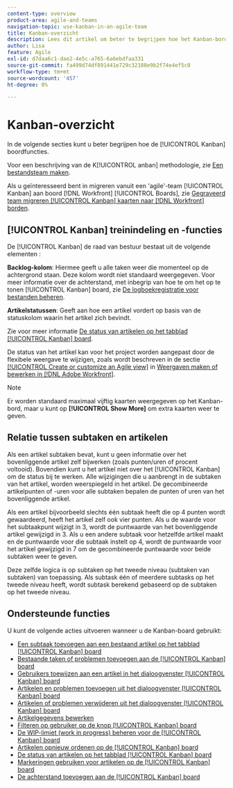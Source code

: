 ```yaml
---
content-type: overview
product-area: agile-and-teams
navigation-topic: use-kanban-in-an-agile-team
title: Kanban-overzicht
description: Lees dit artikel om beter te begrijpen hoe het Kanban-bord werkt.
author: Lisa
feature: Agile
exl-id: d7daa6c1-dae2-4e5c-a765-6a6ebdfaa331
source-git-commit: fa499d74df891441e729c32188e9b2f74e4ef5c0
workflow-type: tm+mt
source-wordcount: '457'
ht-degree: 0%

---
```


# Kanban-overzicht

<!-- Audited: 01/2024 -->

In de volgende secties kunt u beter begrijpen hoe de [!UICONTROL Kanban] boordfuncties.

Voor een beschrijving van de K[!UICONTROL anban] methodologie, zie [Een bestandsteam maken](/help/quicksilver/agile/get-started-with-agile-in-workfront/create-an-agile-team.md).

Als u geïnteresseerd bent in migreren vanuit een &#39;agile&#39;-team [!UICONTROL Kanban] aan boord [!DNL Workfront] [!UICONTROL Boards], zie [Gegraveerd team migreren [!UICONTROL Kanban] kaarten naar [!DNL Workfront] borden](/help/quicksilver/agile/use-boards-agile-planning-tools/migrate-kanban-cards-to-boards.md).

## [!UICONTROL Kanban] treinindeling en -functies

De [!UICONTROL Kanban] de raad van bestuur bestaat uit de volgende elementen :

**Backlog-kolom**: Hiermee geeft u alle taken weer die momenteel op de achtergrond staan. Deze kolom wordt niet standaard weergegeven. Voor meer informatie over de achterstand, met inbegrip van hoe te om het op te tonen [!UICONTROL Kanban] board, zie [De logboekregistratie voor bestanden beheren](../../agile/work-in-an-agile-environment/manage-the-agile-backlog.md).

**Artikelstatussen**: Geeft aan hoe een artikel vordert op basis van de statuskolom waarin het artikel zich bevindt.

Zie voor meer informatie [De status van artikelen op het tabblad [!UICONTROL Kanban] board](../../agile/use-kanban-in-an-agile-team/update-the-status-of-stories.md).

De status van het artikel kan voor het project worden aangepast door de flexibele weergave te wijzigen, zoals wordt beschreven in de sectie [[!UICONTROL Create or customize an Agile view]](/help/quicksilver/reports-and-dashboards/reports/reporting-elements/create-edit-views.md#create-or-customize-an-agile-view) in [Weergaven maken of bewerken in [!DNL Adobe Workfront]](/help/quicksilver/reports-and-dashboards/reports/reporting-elements/create-edit-views.md).

>[!NOTE]
>
>Er worden standaard maximaal vijftig kaarten weergegeven op het Kanban-bord, maar u kunt op **[!UICONTROL Show More]** om extra kaarten weer te geven.

## Relatie tussen subtaken en artikelen

Als een artikel subtaken bevat, kunt u geen informatie over het bovenliggende artikel zelf bijwerken (zoals punten/uren of procent voltooid). Bovendien kunt u het artikel niet over het [!UICONTROL Kanban] om de status bij te werken. Alle wijzigingen die u aanbrengt in de subtaken van het artikel, worden weerspiegeld in het artikel. De gecombineerde artikelpunten of -uren voor alle subtaken bepalen de punten of uren van het bovenliggende artikel.

Als een artikel bijvoorbeeld slechts één subtaak heeft die op 4 punten wordt gewaardeerd, heeft het artikel zelf ook vier punten. Als u de waarde voor het subtaakpunt wijzigt in 3, wordt de puntwaarde van het bovenliggende artikel gewijzigd in 3. Als u een andere subtaak voor hetzelfde artikel maakt en de puntwaarde voor die subtaak instelt op 4, wordt de puntwaarde voor het artikel gewijzigd in 7 om de gecombineerde puntwaarde voor beide subtaken weer te geven.

Deze zelfde logica is op subtaken op het tweede niveau (subtaken van subtaken) van toepassing. Als subtask één of meerdere subtasks op het tweede niveau heeft, wordt subtask berekend gebaseerd op de subtaken op het tweede niveau.

## Ondersteunde functies

U kunt de volgende acties uitvoeren wanneer u de Kanban-board gebruikt:

* [Een subtaak toevoegen aan een bestaand artikel op het tabblad [!UICONTROL Kanban] board](../../agile/use-kanban-in-an-agile-team/add-a-subtask-to-an-existing-story.md)
* [Bestaande taken of problemen toevoegen aan de [!UICONTROL Kanban] board](../../agile/use-kanban-in-an-agile-team/add-existing-tasks-or-issues-to-the-kanban-board.md)
* [Gebruikers toewijzen aan een artikel in het dialoogvenster [!UICONTROL Kanban] board](../../agile/use-kanban-in-an-agile-team/assign-users-to-a-story.md)
* [Artikelen en problemen toevoegen uit het dialoogvenster [!UICONTROL Kanban] board](../../agile/use-kanban-in-an-agile-team/add-story-from-kanban-board.md)
* [Artikelen of problemen verwijderen uit het dialoogvenster [!UICONTROL Kanban] board](../../agile/use-kanban-in-an-agile-team/delete-story-from-kanban-board.md)
* [Artikelgegevens bewerken](../../agile/use-kanban-in-an-agile-team/edit-story-information.md)
* [Filteren op gebruiker op de knop [!UICONTROL Kanban] board](../../agile/use-kanban-in-an-agile-team/filter-by-user.md)
* [De WIP-limiet (work in progress) beheren voor de [!UICONTROL Kanban] board](../../agile/use-kanban-in-an-agile-team/work-in-progress-limit-on-the-kanban-board.md)
* [Artikelen opnieuw ordenen op de [!UICONTROL Kanban] board](../../agile/use-kanban-in-an-agile-team/reorder-stories-on-the-kanban-board.md)
* [De status van artikelen op het tabblad [!UICONTROL Kanban] board](../../agile/use-kanban-in-an-agile-team/update-the-status-of-stories.md)
* [Markeringen gebruiken voor artikelen op de [!UICONTROL Kanban] board](../../agile/use-kanban-in-an-agile-team/use-flags-on-stories.md)
* [De achterstand toevoegen aan de [!UICONTROL Kanban] board](../../agile/use-kanban-in-an-agile-team/view-the-backlog-on-the-kanban-board.md)

